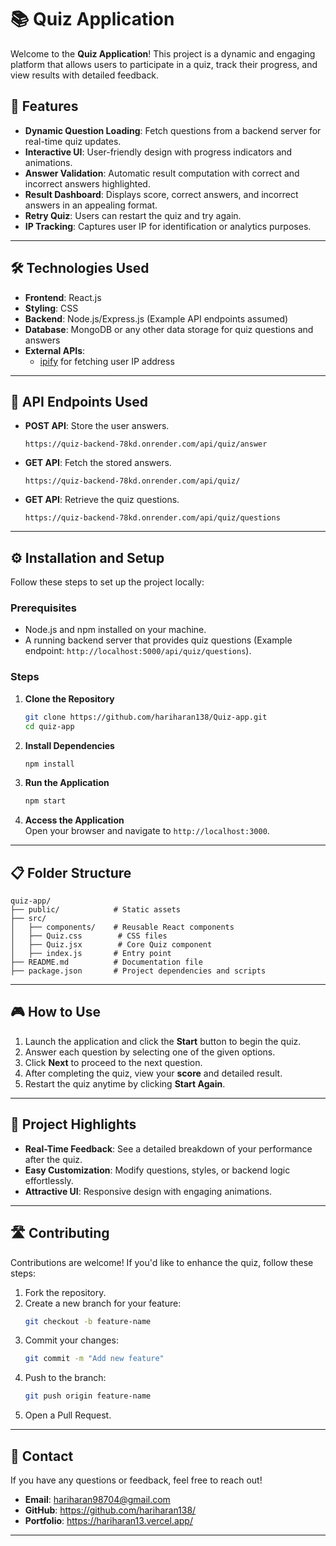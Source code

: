 # 📚 **Quiz Application**

Welcome to the **Quiz Application**! This project is a dynamic and engaging platform that allows users to participate in a quiz, track their progress, and view results with detailed feedback.  

## 🚀 **Features**

- **Dynamic Question Loading**: Fetch questions from a backend server for real-time quiz updates.  
- **Interactive UI**: User-friendly design with progress indicators and animations.  
- **Answer Validation**: Automatic result computation with correct and incorrect answers highlighted.  
- **Result Dashboard**: Displays score, correct answers, and incorrect answers in an appealing format.  
- **Retry Quiz**: Users can restart the quiz and try again.  
- **IP Tracking**: Captures user IP for identification or analytics purposes.  

---

## 🛠️ **Technologies Used**

- **Frontend**: React.js  
- **Styling**: CSS  
- **Backend**: Node.js/Express.js (Example API endpoints assumed)  
- **Database**: MongoDB or any other data storage for quiz questions and answers  
- **External APIs**:  
  - [ipify](https://www.ipify.org/) for fetching user IP address  

---

## 🔗 **API Endpoints Used**

- **POST API**: Store the user answers.
  ```
  https://quiz-backend-78kd.onrender.com/api/quiz/answer
  ```
- **GET API**: Fetch the stored answers.
  ```
  https://quiz-backend-78kd.onrender.com/api/quiz/
  ```
- **GET API**: Retrieve the quiz questions.
  ```
  https://quiz-backend-78kd.onrender.com/api/quiz/questions
  ```

---

## ⚙️ **Installation and Setup**

Follow these steps to set up the project locally:  

### Prerequisites  
- Node.js and npm installed on your machine.  
- A running backend server that provides quiz questions (Example endpoint: `http://localhost:5000/api/quiz/questions`).  

### Steps  
1. **Clone the Repository**  
   ```bash
   git clone https://github.com/hariharan138/Quiz-app.git
   cd quiz-app
   ```

2. **Install Dependencies**  
   ```bash
   npm install
   ```

3. **Run the Application**  
   ```bash
   npm start
   ```

4. **Access the Application**  
   Open your browser and navigate to `http://localhost:3000`.

---

## 📋 **Folder Structure**

```plaintext
quiz-app/
├── public/            # Static assets
├── src/
│   ├── components/    # Reusable React components        
│   ├── Quiz.css        # CSS files
│   ├── Quiz.jsx        # Core Quiz component
│   ├── index.js       # Entry point
├── README.md          # Documentation file
├── package.json       # Project dependencies and scripts
```

---

## 🎮 **How to Use**

1. Launch the application and click the **Start** button to begin the quiz.  
2. Answer each question by selecting one of the given options.  
3. Click **Next** to proceed to the next question.  
4. After completing the quiz, view your **score** and detailed result.  
5. Restart the quiz anytime by clicking **Start Again**.  

---

## 🌟 **Project Highlights**

- **Real-Time Feedback**: See a detailed breakdown of your performance after the quiz.  
- **Easy Customization**: Modify questions, styles, or backend logic effortlessly.  
- **Attractive UI**: Responsive design with engaging animations.  

---

## 🛣️ **Contributing**

Contributions are welcome! If you'd like to enhance the quiz, follow these steps:  

1. Fork the repository.  
2. Create a new branch for your feature:  
   ```bash
   git checkout -b feature-name
   ```  
3. Commit your changes:  
   ```bash
   git commit -m "Add new feature"  
   ```  
4. Push to the branch:  
   ```bash
   git push origin feature-name
   ```  
5. Open a Pull Request.  

---

## 📢 **Contact**

If you have any questions or feedback, feel free to reach out!  
- **Email**: hariharan98704@gmail.com  
- **GitHub**: https://github.com/hariharan138/  
- **Portfolio**: https://hariharan13.vercel.app/  
---


